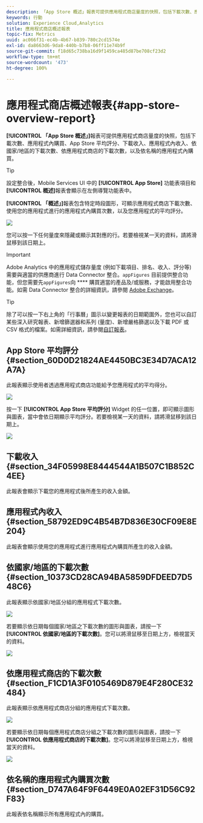 ```yaml
---
description: 「App Store 概述」報表可提供應用程式商店量度的快照，包括下載次數、應用程式內購買、App Store 平均評分、下載收入、應用程式內收入、依國家/地區的下載次數、依應用程式商店的下載次數，以及依名稱的應用程式內購買。
keywords: 行動
solution: Experience Cloud,Analytics
title: 應用程式商店概述報表
topic-fix: Metrics
uuid: ac066f31-ec4b-4b67-b839-780c2cd1574e
exl-id: da8663d6-9da8-440b-b7b8-06ff11e74b9f
source-git-commit: f18d65c738ba16d9f1459ca485d87be708cf23d2
workflow-type: tm+mt
source-wordcount: '473'
ht-degree: 100%

---
```


# 應用程式商店概述報表{#app-store-overview-report}

**[!UICONTROL 「App Store 概述」]**&#x200B;報表可提供應用程式商店量度的快照，包括下載次數、應用程式內購買、App Store 平均評分、下載收入、應用程式內收入、依國家/地區的下載次數、依應用程式商店的下載次數，以及依名稱的應用程式內購買。

>[!TIP]
>
>設定整合後，Mobile Services UI 中的 **[!UICONTROL App Store]** 功能表項目和&#x200B;**[!UICONTROL 概述]**&#x200B;報表會顯示在左側導覽功能表中。

**[!UICONTROL 「概述」]**&#x200B;報表包含特定時段圖形，可顯示應用程式商店下載次數、使用您的應用程式進行的應用程式內購買次數，以及您應用程式的平均評分。

![](assets/app_store_metrics.png)

您可以按一下任何量度來隱藏或顯示其對應的行。若要檢視某一天的資料，請將滑鼠移到該日期上。

>[!IMPORTANT]
>
>Adobe Analytics 中的應用程式儲存量度 (例如下載項目、排名、收入、評分等) 需要與適當的供應商進行 Data Connector 整合。`appFigures` 目前提供整合功能，但您需要先`appFigures`向 **** 購買適當的產品及/或服務，才能啟用整合功能。如需 Data Connector 整合的詳細資訊，請參閱 [Adobe Exchange](https://www.adobeexchange.com/experiencecloud.html)。

>[!TIP]
>
>除了可以按一下右上角的「行事曆」圖示以變更報表的日期範圍外，您也可以自訂某些深入研究報表、新增篩選器和系列 (量度)、新增嚴格篩選以及下載 PDF 或 CSV 格式的檔案。如需詳細資訊，請參閱[自訂報表](/help/using/usage/reports-customize/reports-customize.md)。

## App Store 平均評分 {#section_60D0D21824AE4450BC3E34D7ACA12A7A}

此報表顯示使用者透過應用程式商店功能給予您應用程式的平均得分。

![](assets/app_store_rating.png)

按一下 **[!UICONTROL App Store 平均評分]** Widget 的任一位置，即可顯示圖形與圖表，當中會依日期顯示平均評分。若要檢視某一天的資料，請將滑鼠移到該日期上。

![](assets/app_store_downloads_detail.png)

## 下載收入 {#section_34F05998E8444544A1B507C1B852C4EE}

此報表會顯示下載您的應用程式後所產生的收入金額。

## 應用程式內收入 {#section_58792ED9C4B54B7D836E30CF09E8E204}

此報表會顯示使用您的應用程式進行應用程式內購買所產生的收入金額。

## 依國家/地區的下載次數 {#section_10373CD28CA94BA5859DFDEED7D548C6}

此報表顯示依國家/地區分組的應用程式下載次數。

![](assets/country.png)

若要顯示依日期每個國家/地區之下載次數的圖形與圖表，請按一下&#x200B;**[!UICONTROL 依國家/地區的下載次數]**。您可以將滑鼠移至日期上方，檢視當天的資料。

![](assets/downloads_by_country.png)

## 依應用程式商店的下載次數 {#section_F1CD1A3F0105469D879E4F280CE32484}

此報表顯示依應用程式商店分組的應用程式下載次數。

![](assets/app_store.png)

若要顯示依日期每個應用程式商店分組之下載次數的圖形與圖表，請按一下&#x200B;**[!UICONTROL 依應用程式商店的下載次數]**。您可以將滑鼠移至日期上方，檢視當天的資料。

![](assets/app_store_downloads_detail.png)

## 依名稱的應用程式內購買次數 {#section_D747A64F9F6449E0A02EF31D56C92F83}

此報表依名稱顯示所有應用程式內的購買。
